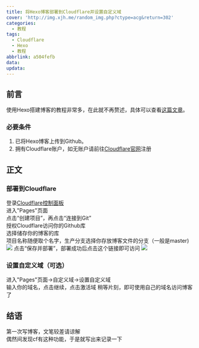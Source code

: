 ```yaml
---
title: 将Hexo博客部署到Cloudflare并设置自定义域
cover: 'http://img.xjh.me/random_img.php?ctype=acg&return=302'
categories:
  - 教程
tags:
  - Cloudflare
  - Hexo
  - 教程
abbrlink: a504fefb
data:
updata:
---
```


## 前言
使用Hexo搭建博客的教程非常多，在此就不再赘述，具体可以查看[这篇文章](https://zhuanlan.zhihu.com/p/60578464)。

### 必要条件
1. 已将Hexo博客上传到Github。
2. 拥有Cloudflare账户，如无账户请前往[Cloudflare官网](https://www.cloudflare.com)注册

## 正文
### 部署到Cloudflare
登录[Cloudflare控制面板](https://dash.cloudflare.com/)  
进入"Pages"页面  
点击“创建项目”，再点击“连接到Git”  
授权Cloudflare访问你的Github库  
选择储存你的博客的库  
项目名称随便取个名字，生产分支选择你存放博客文件的分支（一般是master)  
![](https://s2.loli.net/2022/07/25/LAg5l6sFiQpJjDZ.jpg)
点击“保存并部署”，部署成功后点击这个链接即可访问
![](https://s2.loli.net/2022/07/25/PON6J8smhRyKd9v.jpg)
### 设置自定义域（可选）
进入"Pages"页面->自定义域->设置自定义域  
输入你的域名，点击继续，点击激活域
稍等片刻，即可使用自己的域名访问博客了
## 结语
第一次写博客，文笔较差请谅解  
偶然间发现cf有这种功能，于是就写出来记录一下